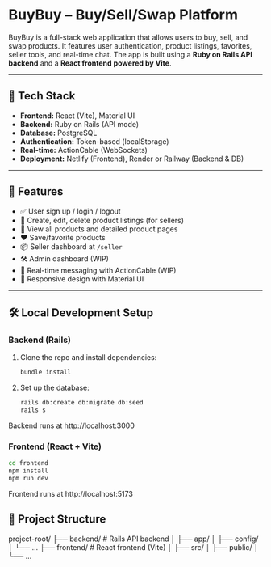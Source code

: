 # BuyBuy – Buy/Sell/Swap Platform

BuyBuy is a full-stack web application that allows users to buy, sell, and swap products. It features user authentication, product listings, favorites, seller tools, and real-time chat. The app is built using a **Ruby on Rails API backend** and a **React frontend powered by Vite**.

---

## 🧱 Tech Stack

- **Frontend:** React (Vite), Material UI
- **Backend:** Ruby on Rails (API mode)
- **Database:** PostgreSQL
- **Authentication:** Token-based (localStorage)
- **Real-time:** ActionCable (WebSockets)
- **Deployment:** Netlify (Frontend), Render or Railway (Backend & DB)

---

## 🚀 Features

- ✅ User sign up / login / logout  
- 🛒 Create, edit, delete product listings (for sellers)  
- 🧾 View all products and detailed product pages  
- ❤️ Save/favorite products  
- 📦 Seller dashboard at `/seller`  
- 🛠 Admin dashboard (WIP)  
- 💬 Real-time messaging with ActionCable (WIP)  
- 📱 Responsive design with Material UI  

---

## 🛠️ Local Development Setup

### Backend (Rails)
1. Clone the repo and install dependencies:
   ```bash
   bundle install
   ```
2. Set up the database:
   ```bash
   rails db:create db:migrate db:seed
   rails s
   ```
Backend runs at http://localhost:3000

### Frontend (React + Vite)
   ```bash
   cd frontend
   npm install
   npm run dev
   ```
Frontend runs at http://localhost:5173

## 📁 Project Structure
project-root/
├── backend/ # Rails API backend
│ ├── app/
│ ├── config/
│ └── ...
├── frontend/ # React frontend (Vite)
│ ├── src/
│ ├── public/
│ └── ...





